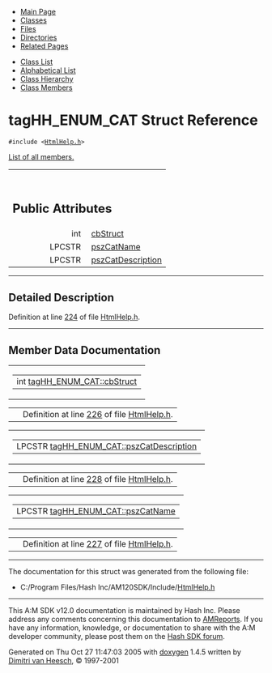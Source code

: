 <div class="tabs">

- [Main Page](index.md)
- <span id="current">[Classes](annotated.md)</span>
- [Files](files.md)
- [Directories](dirs.md)
- [Related Pages](pages.md)

</div>

<div class="tabs">

- [Class List](annotated.md)
- [Alphabetical List](classes.md)
- [Class Hierarchy](hierarchy.md)
- [Class Members](functions.md)

</div>

# tagHH_ENUM_CAT Struct Reference

`#include <`<a href="HtmlHelp_8h-source.md" class="el"><code>HtmlHelp.h</code></a>`>`

[List of all members.](structtagHH__ENUM__CAT-members.md)

<table data-border="0" data-cellpadding="0" data-cellspacing="0">
<colgroup>
<col style="width: 50%" />
<col style="width: 50%" />
</colgroup>
<tbody>
<tr>
<td></td>
<td></td>
</tr>
<tr>
<td colspan="2"><br />
&#10;<h2 id="public-attributes">Public Attributes</h2></td>
</tr>
<tr>
<td class="memItemLeft" style="text-align: right;" data-nowrap="" data-valign="top">int </td>
<td class="memItemRight" data-valign="bottom"><a href="structtagHH__ENUM__CAT.md#64f7690baa7b6a065390f019141fab07" class="el">cbStruct</a></td>
</tr>
<tr>
<td class="memItemLeft" style="text-align: right;" data-nowrap="" data-valign="top">LPCSTR </td>
<td class="memItemRight" data-valign="bottom"><a href="structtagHH__ENUM__CAT.md#1a31bf0c8438cbb6a6e66ddeba417520" class="el">pszCatName</a></td>
</tr>
<tr>
<td class="memItemLeft" style="text-align: right;" data-nowrap="" data-valign="top">LPCSTR </td>
<td class="memItemRight" data-valign="bottom"><a href="structtagHH__ENUM__CAT.md#9d1499241ab1a86e66fa85f0394252ee" class="el">pszCatDescription</a></td>
</tr>
</tbody>
</table>

------------------------------------------------------------------------

<span id="_details"></span>

## Detailed Description

Definition at line <a href="HtmlHelp_8h-source.md#l00224" class="el">224</a> of file <a href="HtmlHelp_8h-source.md" class="el">HtmlHelp.h</a>.

------------------------------------------------------------------------

## Member Data Documentation

<span id="64f7690baa7b6a065390f019141fab07" class="anchor"></span>

<table class="mdTable" data-cellpadding="2" data-cellspacing="0">
<colgroup>
<col style="width: 100%" />
</colgroup>
<tbody>
<tr>
<td class="mdRow"><table data-cellpadding="0" data-cellspacing="0" data-border="0">
<tbody>
<tr>
<td class="md" data-nowrap="" data-valign="top">int <a href="structtagHH__ENUM__CAT.md#64f7690baa7b6a065390f019141fab07" class="el">tagHH_ENUM_CAT::cbStruct</a></td>
</tr>
</tbody>
</table></td>
</tr>
</tbody>
</table>

|  |  |
|----|----|
|   | Definition at line <a href="HtmlHelp_8h-source.md#l00226" class="el">226</a> of file <a href="HtmlHelp_8h-source.md" class="el">HtmlHelp.h</a>. |

<span id="9d1499241ab1a86e66fa85f0394252ee" class="anchor"></span>

<table class="mdTable" data-cellpadding="2" data-cellspacing="0">
<colgroup>
<col style="width: 100%" />
</colgroup>
<tbody>
<tr>
<td class="mdRow"><table data-cellpadding="0" data-cellspacing="0" data-border="0">
<tbody>
<tr>
<td class="md" data-nowrap="" data-valign="top">LPCSTR <a href="structtagHH__ENUM__CAT.md#9d1499241ab1a86e66fa85f0394252ee" class="el">tagHH_ENUM_CAT::pszCatDescription</a></td>
</tr>
</tbody>
</table></td>
</tr>
</tbody>
</table>

|  |  |
|----|----|
|   | Definition at line <a href="HtmlHelp_8h-source.md#l00228" class="el">228</a> of file <a href="HtmlHelp_8h-source.md" class="el">HtmlHelp.h</a>. |

<span id="1a31bf0c8438cbb6a6e66ddeba417520" class="anchor"></span>

<table class="mdTable" data-cellpadding="2" data-cellspacing="0">
<colgroup>
<col style="width: 100%" />
</colgroup>
<tbody>
<tr>
<td class="mdRow"><table data-cellpadding="0" data-cellspacing="0" data-border="0">
<tbody>
<tr>
<td class="md" data-nowrap="" data-valign="top">LPCSTR <a href="structtagHH__ENUM__CAT.md#1a31bf0c8438cbb6a6e66ddeba417520" class="el">tagHH_ENUM_CAT::pszCatName</a></td>
</tr>
</tbody>
</table></td>
</tr>
</tbody>
</table>

|  |  |
|----|----|
|   | Definition at line <a href="HtmlHelp_8h-source.md#l00227" class="el">227</a> of file <a href="HtmlHelp_8h-source.md" class="el">HtmlHelp.h</a>. |

------------------------------------------------------------------------

The documentation for this struct was generated from the following file:

- C:/Program Files/Hash Inc/AM120SDK/Include/<a href="HtmlHelp_8h-source.md" class="el">HtmlHelp.h</a>

------------------------------------------------------------------------

<span class="small">This A:M SDK v12.0 documentation is maintained by Hash Inc. Please address any comments concerning this documentation to [AMReports](http://www.hash.com/reports). If you have any information, knowledge, or documentation to share with the A:M developer community, please post them on the [Hash SDK forum](http://www.hash.com/forums/index.php?showforum=11).</span>

Generated on Thu Oct 27 11:47:03 2005 with [<span class="image placeholder" original-image-src="doxygen.png" original-image-title="" height="45" width="100" align="middle" border="0">doxygen</span>](http://www.doxygen.org/index.html) 1.4.5 written by [Dimitri van Heesch](mailto:dimitri@stack.nl), © 1997-2001
